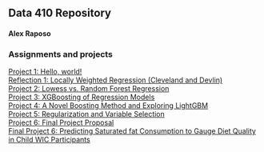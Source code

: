 ## Data 410 Repository
#### Alex Raposo

### Assignments and projects
[Project 1: Hello, world!](https://aeraposo.github.io/Data-410-Raposo/helloworld)<br/>
[Reflection 1: Locally Weighted Regression (Cleveland and Devlin)](https://aeraposo.github.io/Data-410-Raposo/reflection1)<br/>
[Project 2: Lowess vs. Random Forest Regression](https://aeraposo.github.io/Data-410-Raposo/project2)<br/>
[Project 3: XGBoosting of Regression Models](https://aeraposo.github.io/Data-410-Raposo/project3)<br/>
[Project 4: A Novel Boosting Method and Exploring LightGBM](https://aeraposo.github.io/Data-410-Raposo/project4)<br/>
[Project 5: Regularization and Variable Selection](https://aeraposo.github.io/Data-410-Raposo/project5)<br/>
[Project 6: Final Project Proposal](https://aeraposo.github.io/Data-410-Raposo/project6)<br/>
[Final Project 6: Predicting Saturated fat Consumption to Gauge Diet Quality in Child WIC Participants](https://aeraposo.github.io/Data-410-Raposo/midal)<br/>

